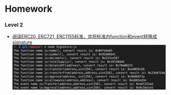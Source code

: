 # Homework

### Level 2
- [阅读ERC20, ERC721, ERC1155标准，并将标准内function和event转换成signature](https://github.com/HanWang233/Homework/tree/master/Level2/2)
  ![](Level2/2/Signature.png)
